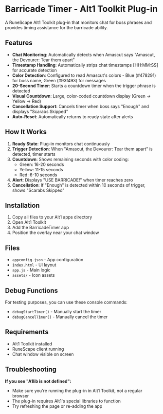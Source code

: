 # Barricade Timer - Alt1 Toolkit Plug-in

A RuneScape Alt1 Toolkit plug-in that monitors chat for boss phrases and provides timing assistance for the barricade ability.

## Features

- **Chat Monitoring**: Automatically detects when Amascut says "Amascut, the Devourer: Tear them apart"
- **Timestamp Handling**: Automatically strips chat timestamps [HH:MM:SS] for accurate detection
- **Color Detection**: Configured to read Amascut's colors - Blue (#478291) for boss name, Green (#93f493) for messages
- **20-Second Timer**: Starts a countdown timer when the trigger phrase is detected
- **Visual Countdown**: Large, color-coded countdown display (Green → Yellow → Red)
- **Cancellation Support**: Cancels timer when boss says "Enough" and displays "Scarabs Skipped"
- **Auto-Reset**: Automatically returns to ready state after alerts

## How It Works

1. **Ready State**: Plug-in monitors chat continuously
2. **Trigger Detection**: When "Amascut, the Devourer: Tear them apart" is detected, timer starts
3. **Countdown**: Shows remaining seconds with color coding:
   - Green: 16-20 seconds
   - Yellow: 11-15 seconds
   - Red: 6-10 seconds
4. **Alert**: Displays "USE BARRICADE!" when timer reaches zero
5. **Cancellation**: If "Enough" is detected within 10 seconds of trigger, shows "Scarabs Skipped"

## Installation

1. Copy all files to your Alt1 apps directory
2. Open Alt1 Toolkit
3. Add the BarricadeTimer app
4. Position the overlay near your chat window

## Files

- `appconfig.json` - App configuration
- `index.html` - UI layout
- `app.js` - Main logic
- `assets/` - Icon assets

## Debug Functions

For testing purposes, you can use these console commands:
- `debugStartTimer()` - Manually start the timer
- `debugCancelTimer()` - Manually cancel the timer

## Requirements

- Alt1 Toolkit installed
- RuneScape client running
- Chat window visible on screen

## Troubleshooting

**If you see "A1lib is not defined":**
- Make sure you're running the plug-in in Alt1 Toolkit, not a regular browser
- The plug-in requires Alt1's special libraries to function
- Try refreshing the page or re-adding the app
